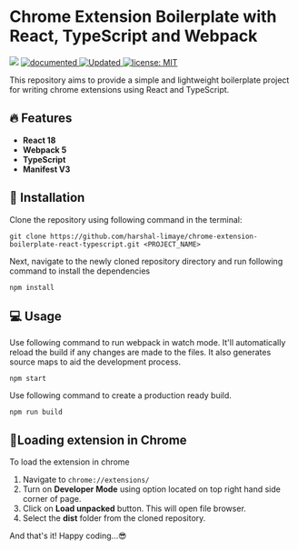# Chrome Extension Boilerplate with React, TypeScript and Webpack

<p>
<img src="https://img.shields.io/badge/version-1.0.0-orange.svg?cacheSeconds=2592000" />
  <a href="https://github.com/harshal-limaye/chrome-extension-boilerplate-react-typescript#readme">
    <img alt="documented" src="https://img.shields.io/badge/vocumented-yes-blue.svg" target="_blank" />
  </a>
  <a href="https://github.com/harshal-limaye/chrome-extension-boilerplate-react-typescript/graphs/commit-activity">
    <img alt="Updated" src="https://img.shields.io/badge/updated-yes-green.svg" target="_blank" />
  </a>
  <a href="https://github.com/harshal-limaye/chrome-extension-boilerplate-react-typescript/LICENSE">
    <img alt="license: MIT" src="https://img.shields.io/badge/License-MIT-yellow.svg" target="_blank" />
  </a>
</p>
This repository aims to provide a simple and lightweight boilerplate project for writing chrome extensions using React and TypeScript.

## 🔥 Features

- **React 18**
- **Webpack 5**
- **TypeScript**
- **Manifest V3**

## 💾 Installation

Clone the repository using following command in the terminal:

```
git clone https://github.com/harshal-limaye/chrome-extension-boilerplate-react-typescript.git <PROJECT_NAME>
```

Next, navigate to the newly cloned repository directory and run following command to install the dependencies

```
npm install
```

## 💻 Usage

Use following command to run webpack in watch mode. It'll automatically reload the build if any changes are made to the files. It also generates source maps to aid the development process.

```
npm start
```

Use following command to create a production ready build.

```
npm run build
```

## 🔌Loading extension in Chrome

To load the extension in chrome

1. Navigate to `chrome://extensions/`
2. Turn on **Developer Mode** using option located on top right hand side corner of page.
3. Click on **Load unpacked** button. This will open file browser.
4. Select the **dist** folder from the cloned repository.

And that's it! Happy coding...😎
